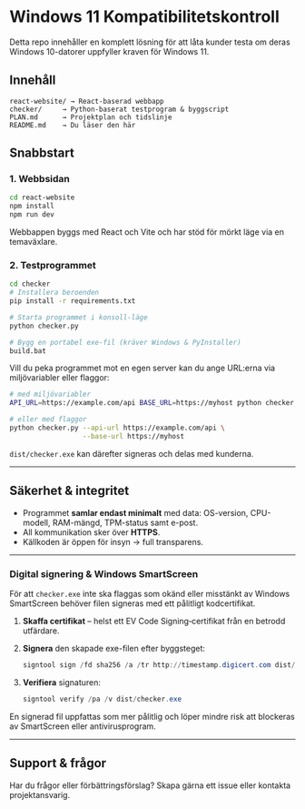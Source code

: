 # Windows 11 Kompatibilitetskontroll

Detta repo innehåller en komplett lösning för att låta kunder testa om deras Windows 10-datorer uppfyller kraven för Windows 11.

## Innehåll

```
react-website/ → React-baserad webbapp
checker/     → Python-baserat testprogram & byggscript
PLAN.md      → Projektplan och tidslinje
README.md    → Du läser den här
```

## Snabbstart

### 1. Webbsidan

```bash
cd react-website
npm install
npm run dev
```

Webbappen byggs med React och Vite och har stöd för mörkt läge via en temaväxlare.

### 2. Testprogrammet

```bash
cd checker
# Installera beroenden
pip install -r requirements.txt

# Starta programmet i konsoll-läge
python checker.py

# Bygg en portabel exe-fil (kräver Windows & PyInstaller)
build.bat
```
Vill du peka programmet mot en egen server kan du ange URL:erna via
miljövariabler eller flaggor:

```bash
# med miljövariabler
API_URL=https://example.com/api BASE_URL=https://myhost python checker.py

# eller med flaggor
python checker.py --api-url https://example.com/api \
                  --base-url https://myhost
```

`dist/checker.exe` kan därefter signeras och delas med kunderna.

---
## Säkerhet & integritet

* Programmet **samlar endast minimalt** med data: OS-version, CPU-modell, RAM-mängd, TPM-status samt e-post.
* All kommunikation sker över **HTTPS**.
* Källkoden är öppen för insyn → full transparens.

---
### Digital signering & Windows SmartScreen

För att `checker.exe` inte ska flaggas som okänd eller misstänkt av Windows
SmartScreen behöver filen signeras med ett pålitligt kodcertifikat.

1. **Skaffa certifikat** – helst ett EV Code Signing‑certifikat från en betrodd
   utfärdare.
2. **Signera** den skapade exe-filen efter byggsteget:

   ```powershell
   signtool sign /fd sha256 /a /tr http://timestamp.digicert.com dist/checker.exe
   ```

3. **Verifiera** signaturen:

   ```powershell
   signtool verify /pa /v dist/checker.exe
   ```

En signerad fil uppfattas som mer pålitlig och löper mindre risk att blockeras av
SmartScreen eller antivirusprogram.

---
## Support & frågor

Har du frågor eller förbättringsförslag? Skapa gärna ett issue eller kontakta projektansvarig.

